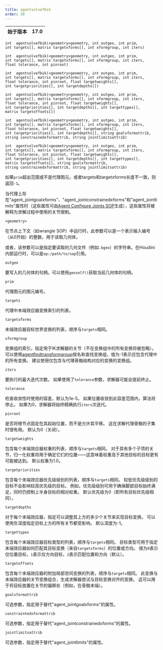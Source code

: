 ```yaml
---
title: agentsolvefbik
order: 39
---
```

| 始于版本 | 17.0 |
| --- | --- |

`int  agentsolvefbik(<geometry>geometry, int outgeo, int prim, int targets[], matrix targetxforms[], int xformgroup, int iters)`

`int  agentsolvefbik(<geometry>geometry, int outgeo, int prim, int targets[], matrix targetxforms[], int xformgroup, int iters, float tolerance, int pinroot)`

`int  agentsolvefbik(<geometry>geometry, int outgeo, int prim, int targets[], matrix targetxforms[], int xformgroup, int iters, float tolerance, int pinroot, float targetweights[], int targetpriorities[], int targetdepths[])`

`int  agentsolvefbik(<geometry>geometry, int outgeo, int prim, int targets[], matrix targetxforms[], int xformgroup, int iters, float tolerance, int pinroot, float targetweights[], int targetpriorities[], int targetdepths[], int targettypes[], matrix targetoffsets[])`

`int  agentsolvefbik(<geometry>geometry, int outgeo, int prim, int targets[], matrix targetxforms[], int xformgroup, int iters, float tolerance, int pinroot, float targetweights[], int targetpriorities[], int targetdepths[], string goalxformattrib, string constrainedxformattrib, string jointlimitsattrib)`

`int  agentsolvefbik(<geometry>geometry, int outgeo, int prim, int targets[], matrix targetxforms[], int xformgroup, int iters, float tolerance, int pinroot, float targetweights[], int targetpriorities[], int targetdepths[], int targettypes[], matrix targetoffsets[], string goalxformattrib, string constrainedxformattrib, string jointlimitsattrib)`

如果`prim`超出范围或不是代理图元，或者targets和targetxforms长度不一致，则返回`-1`。

当代理上存在"agent_jointgoalxforms"、"agent_jointconstrainedxforms"和"agent_jointlimits"属性时（这些属性可由[Agent Configure Joints SOP](../../nodes/sop/agentconfigurejoints.html "创建指定代理关节旋转限制的点属性")生成），这些属性将被解释为求解过程中使用的关节限制。

`<geometry>`

在节点上下文（如wrangle SOP）中运行时，此参数可以是一个表示输入编号（从0开始）的整数，用于读取几何体。

或者，该参数可以是指定要读取的几何文件（例如`.bgeo`）的字符串。在Houdini内部运行时，可以是`op:/path/to/sop`引用。

`outgeo`

要写入的几何体的句柄。可以使用`geoself()`获取当前几何体的句柄。

`prim`

代理图元的图元编号。

`targets`

代理中末端效应器变换索引的列表。

`targetxforms`

末端效应器目标世界变换的列表，顺序与`targets`相同。

`xformgroup`

变换组的索引，指定用于IK求解器的关节（不在变换组中的所有变换将被忽略）。
可以使用[agentfindtransformgroup](agentfindtransformgroup.html "查找代理定义中变换组的索引")按名称查找变换组，值为-1表示应包含代理中的所有变换。
建议使用仅包含与代理骨骼结构对应的变换的变换组。

`iters`

要执行的最大迭代次数。
如果使用了`tolerance`参数，求解器可能会提前终止。

`tolerance`

检查收敛性时使用的容差，默认为1e-5。
如果位置收敛到此容差范围内，算法将停止。
如果为0，求解器将始终精确执行`iters`次迭代。

`pinroot`

是否将根节点固定在其起始位置，而不是允许其平移。
这在求解代理骨骼的子集时很有用。
默认为0（关闭）。

`targetweights`

包含每个末端效应器权重的列表，顺序与`targets`相同。
对于具有多个子项的关节，归一化权重将用于确定它们的位置——这意味着权重高于其他目标的目标更有可能被达到。
默认权重为1.0。

`targetpriorities`

包含每个末端效应器优先级级别的列表，顺序与`targets`相同。
较低优先级级别的目标不会影响较高优先级的目标。
例如，优先级级别可用于确保脚部目标始终满足，同时仍控制上半身目标的相对权重。
默认优先级为0（即所有目标优先级相同）。

`targetdepths`

对于每个末端效应器，指定可以调整其上方的多少个关节来实现目标变换。
可以使用负深度指定目标上方的所有关节都受影响。
默认深度为-1。

`targettypes`

包含每个末端效应器目标类型的列表，顺序与`targets`相同。
目标类型可用于指定末端效应器如何匹配其目标变换（来自`targetxforms`）的位置或方向。
值为`0`表示仅位置目标，`1`表示仅方向目标，`2`表示匹配位置和方向（默认）。

`targetoffsets`

包含每个末端效应器的附加局部空间变换的列表，顺序与`targets`相同。
此变换与末端效应器的关节变换组合，生成求解器尝试与目标变换对齐的变换。
这可以用于将目标放置在关节的偏移处（例如，在骨骼末端）。

`goalxformattrib`

可选参数，指定用于替代"agent_jointgoalxforms"的属性。

`constraintedxformattrib`

可选参数，指定用于替代"agent_jointconstrainedxforms"的属性。

`jointlimitsattrib`

可选参数，指定用于替代"agent_jointlimits"的属性。
